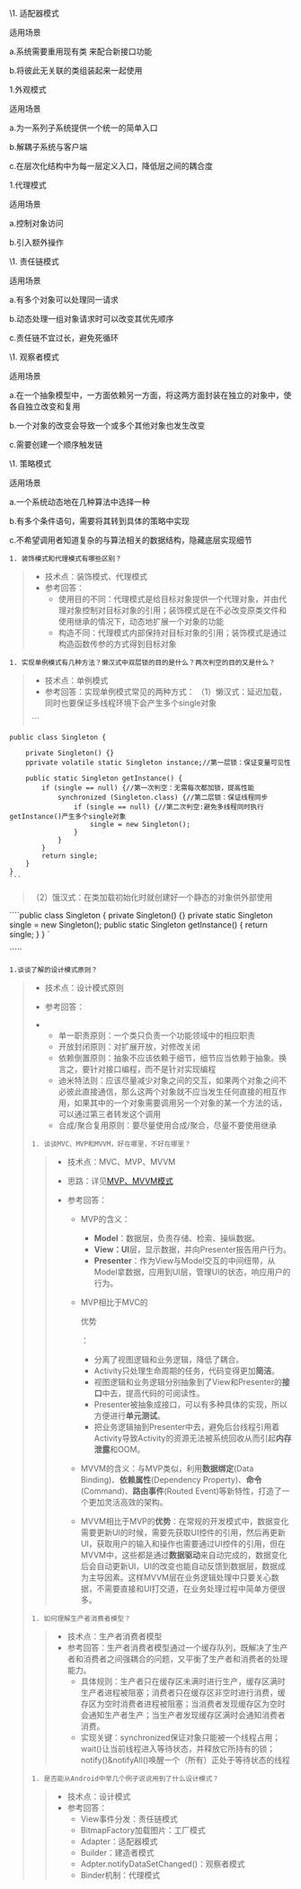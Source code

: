 \1. 适配器模式

 适用场景

 a.系统需要重用现有类 来配合新接口功能

 b.将彼此无关联的类组装起来一起使用

1.外观模式

 适用场景

 a.为一系列子系统提供一个统一的简单入口

 b.解耦子系统与客户端

 c.在层次化结构中为每一层定义入口，降低层之间的耦合度

1.代理模式

 适用场景

 a.控制对象访问

 b.引入额外操作

\1. 责任链模式

 适用场景

 a.有多个对象可以处理同一请求

 b.动态处理一组对象请求时可以改变其优先顺序

 c.责任链不宜过长，避免死循环

\1. 观察者模式

 适用场景

 a.在一个抽象模型中，一方面依赖另一方面，将这两方面封装在独立的对象中，使各自独立改变和复用

 b.一个对象的改变会导致一个或多个其他对象也发生改变

 c.需要创建一个顺序触发链

\1. 策略模式

 适用场景

 a.一个系统动态地在几种算法中选择一种

 b.有多个条件语句，需要将其转到具体的策略中实现

 c.不希望调用者知道复杂的与算法相关的数据结构，隐藏底层实现细节

```
1. 装饰模式和代理模式有哪些区别？
```



> - 技术点：装饰模式、代理模式
> - 参考回答：
>   - 使用目的不同：代理模式是给目标对象提供一个代理对象，并由代理对象控制对目标对象的引用；装饰模式是在不必改变原类文件和使用继承的情况下，动态地扩展一个对象的功能
>   - 构造不同：代理模式内部保持对目标对象的引用；装饰模式是通过构造函数传参的方式得到目标对象

```
1. 实现单例模式有几种方法？懒汉式中双层锁的目的是什么？两次判空的目的又是什么？
```

> - 技术点：单例模式
> - 参考回答：实现单例模式常见的两种方式：
>   （1）懒汉式：延迟加载，同时也要保证多线程环境下会产生多个single对象
>
> \```

```
public class Singleton {

    private Singleton() {}
    pprivate volatile static Singleton instance;//第一层锁：保证变量可见性

    public static Singleton getInstance() {
        if (single == null) {//第一次判空：无需每次都加锁，提高性能
            synchronized (Singleton.class) {//第二层锁：保证线程同步
                if (single == null) {//第二次判空:避免多线程同时执行getInstance()产生多个single对象
                    single = new Singleton();
                }
            }
        }
        return single;
    }
}
​```
```

> （2）饿汉式：在类加载初始化时就创建好一个静态的对象供外部使用

\````public class Singleton {     private Singleton() {}    private static Singleton single = new Singleton();     public static Singleton getInstance() {        return single;    } } `

\`````

```
1.谈谈了解的设计模式原则？
```

> - 技术点：设计模式原则
>
> - 参考回答：
>
> - - 单一职责原则：一个类只负责一个功能领域中的相应职责
>   - 开放封闭原则：对扩展开放，对修改关闭
>   - 依赖倒置原则：抽象不应该依赖于细节，细节应当依赖于抽象。换言之，要针对接口编程，而不是针对实现编程
>   - 迪米特法则：应该尽量减少对象之间的交互，如果两个对象之间不必彼此直接通信，那么这两个对象就不应当发生任何直接的相互作用，如果其中的一个对象需要调用另一个对象的某一个方法的话，可以通过第三者转发这个调用
>   - 合成/聚合复用原则：要尽量使用合成/聚合，尽量不要使用继承
>
> 
>
> ```
> 1. 谈谈MVC、MVP和MVVM，好在哪里，不好在哪里？
> ```
>
> > - 技术点：MVC、MVP、MVVM
> >
> > - 思路：详见[MVP、MVVM模式](https://www.jianshu.com/p/e0867ac2a261)
> >
> > - 参考回答：
> >
> >   - MVP的含义：
> >
> >     - **Model**：数据层，负责存储、检索、操纵数据。
> >     - **View：UI**层，显示数据，并向Presenter报告用户行为。
> >     - **Presenter**：作为View与Model交互的中间纽带，从Model拿数据，应用到UI层，管理UI的状态，响应用户的行为。
> >
> >   - MVP相比于MVC的
> >
> >     优势
> >
> >     ：
> >
> >     - 分离了视图逻辑和业务逻辑，降低了耦合。
> >     - Activity只处理生命周期的任务，代码变得更加**简洁**。
> >     - 视图逻辑和业务逻辑分别抽象到了View和Presenter的**接口**中去，提高代码的可阅读性。
> >     - Presenter被抽象成接口，可以有多种具体的实现，所以方便进行**单元测试**。
> >     - 把业务逻辑抽到Presenter中去，避免后台线程引用着Activity导致Activity的资源无法被系统回收从而引起**内存泄露**和OOM。
> >
> >   - MVVM的含义：与MVP类似，利用**数据绑定**(Data Binding)、**依赖属性**(Dependency Property)、**命令**(Command)、**路由事件**(Routed Event)等新特性，打造了一个更加灵活高效的架构。
> >
> >   - MVVM相比于MVP的**优势**：在常规的开发模式中，数据变化需要更新UI的时候，需要先获取UI控件的引用，然后再更新UI，获取用户的输入和操作也需要通过UI控件的引用，但在MVVM中，这些都是通过**数据驱动**来自动完成的，数据变化后会自动更新UI，UI的改变也能自动反馈到数据层，数据成为主导因素。这样MVVM层在业务逻辑处理中只要关心数据，不需要直接和UI打交道，在业务处理过程中简单方便很多。
>
> ```
> 1. 如何理解生产者消费者模型？
> ```
>
> > - 技术点：生产者消费者模型
> > - 参考回答：生产者消费者模型通过一个缓存队列，既解决了生产者和消费者之间强耦合的问题，又平衡了生产者和消费者的处理能力。
> >   - 具体规则：生产者只在缓存区未满时进行生产，缓存区满时生产者进程被阻塞；消费者只在缓存区非空时进行消费，缓存区为空时消费者进程被阻塞；当消费者发现缓存区为空时会通知生产者生产；当生产者发现缓存区满时会通知消费者消费。
> >   - 实现关键：synchronized保证对象只能被一个线程占用；wait()让当前线程进入等待状态，并释放它所持有的锁；notify()&notifyAll()唤醒一个（所有）正处于等待状态的线程
>
> ```
> 1. 是否能从Android中举几个例子说说用到了什么设计模式？
> ```
>
> > - 技术点：设计模式
> > - 参考回答：
> >   - View事件分发：责任链模式
> >   - BitmapFactory加载图片：工厂模式
> >   - Adapter：适配器模式
> >   - Builder：建造者模式
> >   - Adpter.notifyDataSetChanged()：观察者模式
> >   - Binder机制：代理模式